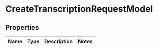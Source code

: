 

# CreateTranscriptionRequestModel

## Properties

Name | Type | Description | Notes
------------ | ------------- | ------------- | -------------




